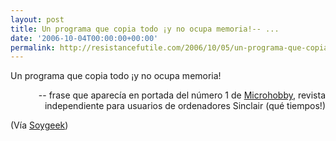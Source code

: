 ```yaml
---
layout: post
title: Un programa que copia todo ¡y no ocupa memoria!-- ...
date: '2006-10-04T00:00:00+00:00'
permalink: http://resistancefutile.com/2006/10/05/un-programa-que-copia-todo-%c2%a1y-no-ocupa-memoria/
---
```

<p class="frase">Un programa que copia todo ¡y no ocupa memoria!</p><p align="right">-- frase que aparecía en portada del número 1 de <a href="http://microhobby.org/">Microhobby</a>, revista independiente para usuarios de ordenadores Sinclair (qué tiempos!)</p>

(Vía <a href="http://www.soygeek.com/index.php/2006/10/02/microhobby/">Soygeek</a>)
